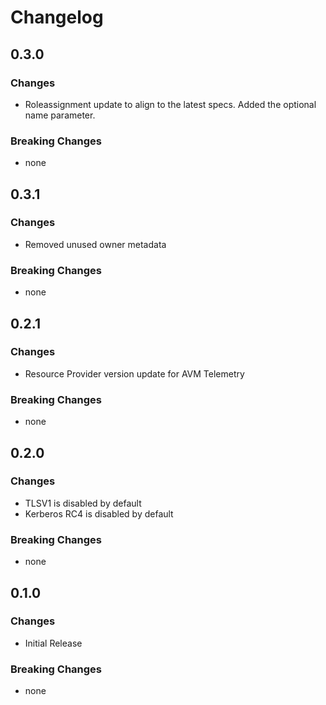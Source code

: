 # Changelog

## 0.3.0

### Changes

- Roleassignment update to align to the latest specs. Added the optional name parameter.

### Breaking Changes

- none

## 0.3.1

### Changes

- Removed unused owner metadata

### Breaking Changes

- none

## 0.2.1

### Changes

- Resource Provider version update for AVM Telemetry

### Breaking Changes

- none

## 0.2.0

### Changes

- TLSV1 is disabled by default
- Kerberos RC4 is disabled by default

### Breaking Changes

- none

## 0.1.0

### Changes

- Initial Release

### Breaking Changes

- none
